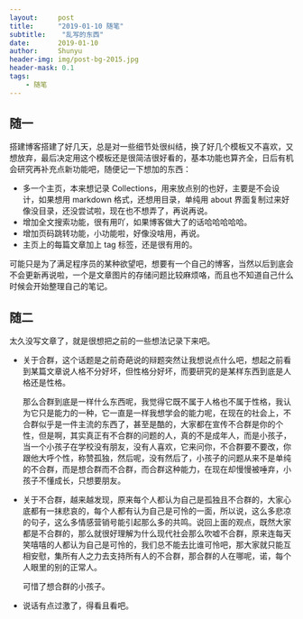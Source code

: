 ```yaml
---
layout:     post
title:      "2019-01-10 随笔"
subtitle:    "乱写的东西"
date:       2019-01-10
author:     Shunyu
header-img: img/post-bg-2015.jpg
header-mask: 0.1
tags:
    - 随笔
---
```






## 随一

搭建博客搭建了好几天，总是对一些细节处很纠结，换了好几个模板又不喜欢，又想放弃，最后决定用这个模板还是很简洁很好看的，基本功能也算齐全，日后有机会研究再补充点新功能吧，随便记一下想加的东西：

- 多一个主页，本来想记录 Collections，用来放点别的也好，主要是不会设计，如果想用 markdown 格式，还想用目录，单纯用 about 界面复制过来好像没目录，还没尝试啦，现在也不想弄了，再说再说。
- 增加全文搜索功能，很有用吖，如果博客做大了的话哈哈哈哈哈。
- 增加页码跳转功能，小功能啦，好像没啥用，再说。
- 主页上的每篇文章加上 tag 标签，还是很有用的。

可能只是为了满足程序员的某种欲望吧，想要有一个自己的博客，当然以后到底会不会更新再说啦，一个是文章图片的存储问题比较麻烦咯，而且也不知道自己什么时候会开始整理自己的笔记。



## 随二

太久没写文章了，就是很想把之前的一些想法记录下来吧。

- 关于合群，这个话题是之前奇葩说的辩题突然让我想说点什么吧，想起之前看到某篇文章说人格不分好坏，但性格分好坏，而要研究的是某样东西到底是人格还是性格。

  那么合群到底是一样什么东西呢，我觉得它既不属于人格也不属于性格，我认为它只是能力的一种，它一直是一样我想学会的能力呢，在现在的社会上，不合群似乎是一件主流的东西了，甚至是酷的，大家都在宣传不合群是你的个性，但是啊，其实真正有不合群的问题的人，真的不是成年人，而是小孩子，当一个小孩子在学校没有朋友，没有人喜欢，它来问你，不合群要不要改，你跟他大呼个性，称赞孤独，然后呢，没有然后了，小孩子的问题从来不是单纯的不合群，而是想合群而不合群，而合群这种能力，在现在却慢慢被唾弃，小孩子不懂成长，只想要朋友。

- 关于不合群，越来越发现，原来每个人都认为自己是孤独且不合群的，大家心底都有一抹悲哀的，每个人都有认为自己是可怜的一面，所以说，这么多悲凉的句子，这么多情感营销号能引起那么多的共鸣。说回上面的观点，既然大家都是不合群的，那么就很好理解为什么现代社会那么吹嘘不合群，原来连每天笑嘻嘻的人都认为自己是可怜的，我们总不能去比谁可怜吧，那大家就只能互相安慰，集所有人之力去支持所有人的不合群，那合群的人在哪呢，诺，每个人眼里的别的正常人。

  可惜了想合群的小孩子。

- 说话有点过激了，得看且看吧。